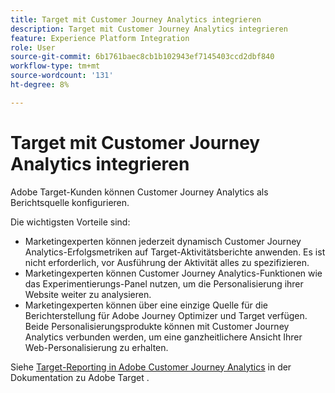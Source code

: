 ```yaml
---
title: Target mit Customer Journey Analytics integrieren
description: Target mit Customer Journey Analytics integrieren
feature: Experience Platform Integration
role: User
source-git-commit: 6b1761baec8cb1b102943ef7145403ccd2dbf840
workflow-type: tm+mt
source-wordcount: '131'
ht-degree: 8%

---
```


# Target mit Customer Journey Analytics integrieren

Adobe Target-Kunden können Customer Journey Analytics als Berichtsquelle konfigurieren.

Die wichtigsten Vorteile sind:

* Marketingexperten können jederzeit dynamisch Customer Journey Analytics-Erfolgsmetriken auf Target-Aktivitätsberichte anwenden. Es ist nicht erforderlich, vor Ausführung der Aktivität alles zu spezifizieren.
* Marketingexperten können Customer Journey Analytics-Funktionen wie das Experimentierungs-Panel nutzen, um die Personalisierung ihrer Website weiter zu analysieren.
* Marketingexperten können über eine einzige Quelle für die Berichterstellung für Adobe Journey Optimizer und Target verfügen. Beide Personalisierungsprodukte können mit Customer Journey Analytics verbunden werden, um eine ganzheitlichere Ansicht Ihrer Web-Personalisierung zu erhalten.

Siehe [Target-Reporting in Adobe Customer Journey Analytics](https://experienceleague.adobe.com/en/docs/target/using/integrate/cja/target-reporting-in-cja) in der Dokumentation zu Adobe Target .
